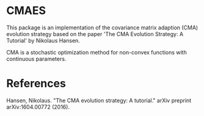 # CMAES

This package is an implementation of the covariance matrix adaption (CMA) evolution strategy based on the paper 'The CMA Evolution Strategy: A Tutorial' by Nikolaus Hansen.

CMA is a stochastic optimization method for non-convex functions with continuous parameters.

# References
Hansen, Nikolaus. "The CMA evolution strategy: A tutorial." arXiv preprint arXiv:1604.00772 (2016).
